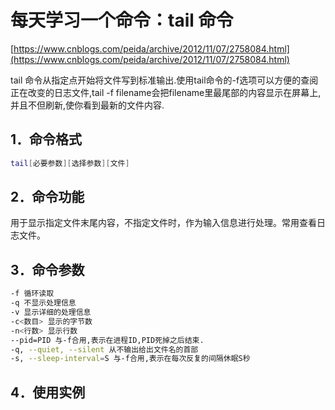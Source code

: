# 每天学习一个命令：tail 命令

[https://www.cnblogs.com/peida/archive/2012/11/07/2758084.html](https://www.cnblogs.com/peida/archive/2012/11/07/2758084.html)

tail 命令从指定点开始将文件写到标准输出.使用tail命令的-f选项可以方便的查阅正在改变的日志文件,tail -f filename会把filename里最尾部的内容显示在屏幕上,并且不但刷新,使你看到最新的文件内容. 

## 1．命令格式

```sh
tail[必要参数][选择参数][文件]
```

## 2．命令功能

用于显示指定文件末尾内容，不指定文件时，作为输入信息进行处理。常用查看日志文件。

## 3．命令参数

```sh
-f 循环读取
-q 不显示处理信息
-v 显示详细的处理信息
-c<数目> 显示的字节数
-n<行数> 显示行数
--pid=PID 与-f合用,表示在进程ID,PID死掉之后结束. 
-q, --quiet, --silent 从不输出给出文件名的首部 
-s, --sleep-interval=S 与-f合用,表示在每次反复的间隔休眠S秒 
```

## 4．使用实例